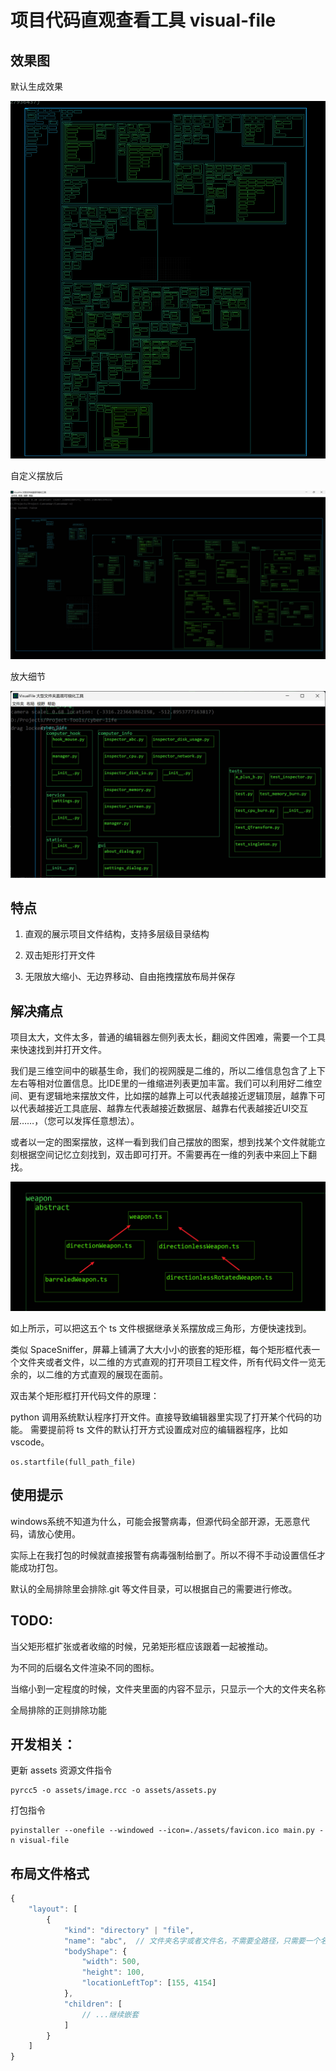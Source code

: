 # 项目代码直观查看工具 visual-file

## 效果图

默认生成效果

![默认生成效果](docs/show.png)

自定义摆放后

![cannonwar-project](docs/cannonwar-project.jpg)

放大细节

![details](docs/details.jpg)

## 特点

1. 直观的展示项目文件结构，支持多层级目录结构

2. 双击矩形打开文件

3. 无限放大缩小、无边界移动、自由拖拽摆放布局并保存

## 解决痛点

项目太大，文件太多，普通的编辑器左侧列表太长，翻阅文件困难，需要一个工具来快速找到并打开文件。

我们是三维空间中的碳基生命，我们的视网膜是二维的，所以二维信息包含了上下左右等相对位置信息。比IDE里的一维缩进列表更加丰富。我们可以利用好二维空间、更有逻辑地来摆放文件，比如摆的越靠上可以代表越接近逻辑顶层，越靠下可以代表越接近工具底层、越靠左代表越接近数据层、越靠右代表越接近UI交互层……，（您可以发挥任意想法）。

或者以一定的图案摆放，这样一看到我们自己摆放的图案，想到找某个文件就能立刻根据空间记忆立刻找到，双击即可打开。不需要再在一维的列表中来回上下翻找。

![形状自由摆放](docs/shape.jpg)

如上所示，可以把这五个 ts 文件根据继承关系摆放成三角形，方便快速找到。

类似 SpaceSniffer，屏幕上铺满了大大小小的嵌套的矩形框，每个矩形框代表一个文件夹或者文件，以二维的方式直观的打开项目工程文件，所有代码文件一览无余的，以二维的方式直观的展现在面前。

双击某个矩形框打开代码文件的原理：

python 调用系统默认程序打开文件。直接导致编辑器里实现了打开某个代码的功能。
需要提前将 ts 文件的默认打开方式设置成对应的编辑器程序，比如 vscode。

```
os.startfile(full_path_file)
```

## 使用提示

windows系统不知道为什么，可能会报警病毒，但源代码全部开源，无恶意代码，请放心使用。

实际上在我打包的时候就直接报警有病毒强制给删了。所以不得不手动设置信任才能成功打包。

默认的全局排除里会排除.git 等文件目录，可以根据自己的需要进行修改。

## TODO:

当父矩形框扩张或者收缩的时候，兄弟矩形框应该跟着一起被推动。

为不同的后缀名文件渲染不同的图标。

当缩小到一定程度的时候，文件夹里面的内容不显示，只显示一个大的文件夹名称

全局排除的正则排除功能

## 开发相关：

更新 assets 资源文件指令

```commandline
pyrcc5 -o assets/image.rcc -o assets/assets.py
```

打包指令

```commandline
pyinstaller --onefile --windowed --icon=./assets/favicon.ico main.py -n visual-file
```

## 布局文件格式

```js
{
	"layout": [
        {
            "kind": "directory" | "file",
            "name": "abc",  // 文件夹名字或者文件名，不需要全路径，只需要一个名字即可
            "bodyShape": {
                "width": 500,
                "height": 100,
                "locationLeftTop": [155, 4154]
            },
            "children": [
                // ...继续嵌套
            ]
        }
    ]
}
```
